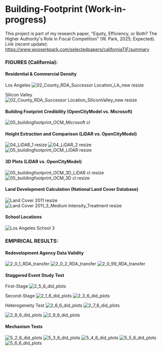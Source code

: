 # Building-Footprint (Work-in-progress)

This project is part of my research paper, "Equity, Efficiency, or Both? The Higher Authority's Role in Fiscal Competition" (W. Park, 2025; Expected).
Link (recent update): https://www.wooserkpark.com/selectedpapers/californiaTIF/summary

### FIGURES (California):

#### Residential & Commercial Density
Los Angeles
![02_County_RDA_Successor Location_LA_new resize](https://github.com/user-attachments/assets/ac3cffc4-49c3-4783-b356-3a5e13662ccc)

Silicon Valley
![02_County_RDA_Successor Location_SiliconValley_new resize](https://github.com/user-attachments/assets/828cb3fa-f7cd-4435-9566-d6c2bf999f63)

#### Building Footprint Credibility (OpenCityModel vs. Microsoft)
![05_buildingfootprint_OCM_Microsoft cl](https://github.com/user-attachments/assets/80a8f990-819b-4eef-817d-6ca0ee3cc830)

#### Height Extraction and Comparison (LiDAR vs. OpenCityModel)
![04_LiDAR_1 resize](https://github.com/user-attachments/assets/90882a5e-a23f-4041-839c-74d3dbd409ee)
![04_LiDAR_2 resize](https://github.com/user-attachments/assets/586aff01-18bc-4953-9dda-c243c6df1348)
![05_buildingfootprint_OCM_LiDAR resize](https://github.com/user-attachments/assets/e815710f-10c6-469b-9888-68223388a53a)

#### 3D Plots (LiDAR vs. OpenCityModel)
![05_buildingfootprint_OCM_3D_LiDAR cl resize](https://github.com/user-attachments/assets/92c37fd6-98f8-4274-8acc-d06273b082c2)
![05_buildingfootprint_OCM_3D cl resize](https://github.com/user-attachments/assets/1e66048c-7deb-4c11-b159-a645bc431da6)

#### Land Development Calculation (National Land Cover Database)
![Land Cover 2011 resize](https://github.com/user-attachments/assets/4df4c09f-9552-4a22-b77a-97667252aeaf)
![Land Cover 2011_3_Medium Intensity_Treatment resize](https://github.com/user-attachments/assets/51c49f67-dc4b-470c-bf14-ddf6b0310595)

#### School Locations
![Los Angeles School 3](https://github.com/user-attachments/assets/3dba57f9-2e77-47df-aecb-d8aedd860112)


### EMPIRICAL RESULTS:
#### Redevelopment Agency Data Validity
![2_0_1_RDA_transfer](https://github.com/user-attachments/assets/36946f44-a723-498b-8b37-e91ff9f341e9)
![2_0_2_RDA_transfer](https://github.com/user-attachments/assets/c6749266-d6a2-4643-bcf3-210007e51ce0)
![2_0_99_RDA_transfer](https://github.com/user-attachments/assets/e0e4343d-308e-4281-be4a-f80ee874eedb)

#### Staggered Event Study Test
First-Stage
![2_5_6_did_plots](https://github.com/user-attachments/assets/5a164d61-5a3e-464a-958f-f9bf1aa1c59c)

Second-Stage
![2_1_6_did_plots](https://github.com/user-attachments/assets/81819819-bb67-40b4-8b72-b0cd490a4d5f)
![2_3_6_did_plots](https://github.com/user-attachments/assets/fba1f8e0-c57e-4d32-ae3c-da11b15a0589)

Heterogeneity Test
![2_6_6_did_plots](https://github.com/user-attachments/assets/fa492ac7-34a4-486b-bf2e-d4f44a251acb)
![2_7_6_did_plots](https://github.com/user-attachments/assets/65f27b8d-4234-4e6b-8eea-3e01ae4440b8)

![2_8_6_did_plots](https://github.com/user-attachments/assets/f304643f-eb7e-4be7-9398-aff51b0e443b)
![2_9_6_did_plots](https://github.com/user-attachments/assets/c9b4bada-c4ab-4ed4-833b-03338b2d0f1c)

#### Mechanism Tests
![5_2_6_did_plots](https://github.com/user-attachments/assets/f9ff8c6c-ff8c-427e-9c69-52e1643ecb17)
![5_3_6_did_plots](https://github.com/user-attachments/assets/b01808b7-0de1-4443-906a-33d9af79a51d)
![5_4_6_did_plots](https://github.com/user-attachments/assets/5414a7b0-ea34-4ed2-ba78-c9d5fcacaa83)
![5_5_6_did_plots](https://github.com/user-attachments/assets/8fe8f243-bd60-4981-bd83-2d96c55b3722)
![5_6_6_did_plots](https://github.com/user-attachments/assets/f35084b4-acd5-4874-b523-6dab9f71428f)















